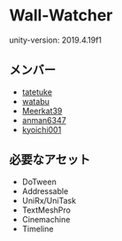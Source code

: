 # Wall-Watcher

unity-version: 2019.4.19f1

## メンバー
- [tatetuke](https://github.com/tatetuke)
- [watabu](https://github.com/watabu)
- [Meerkat39](https://github.com/Meerkat39)
- [anman6347](https://github.com/anman6347)
- [kyoichi001](https://github.com/kyoichi001)

## 必要なアセット
- DoTween
- Addressable
- UniRx/UniTask
- TextMeshPro
- Cinemachine
- Timeline